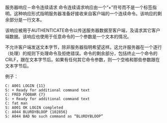 服务器响应－命令连续请求
命令连续请求响应由一个“+”符号而不是一个标签指明。这种响应形式指明服务器准备好接收来自客户端的一个连续命令。该响应的剩余部分是一行文本。

该响应被用于AUTHENTICATE命令以传送服务器数据至客户端，及请求其它客户端数据。该响应也使用于任意命令的一个参数是一个文本的情况。

不允许客户端发送文本字节，除非服务器指明希望这样。这允许服务器在一个逐行（处理）的规则下处理命令及拒绝错误。命令的剩余部分，包括终止一个命令的CRLF，跟在文本字节后。如果有任何其它命令参数，则一个空格和那些参数跟在文本字节后。

例子：
```
C: A001 LOGIN {11}
S: + Ready for additional command text
C: FRED FOOBAR {7}
S: + Ready for additional command text
C: fat man
S: A001 OK LOGIN completed
C: A044 BLURDYBLOOP {102856}
S: A044 BAD No such command as “BLURDYBLOOP”
```
